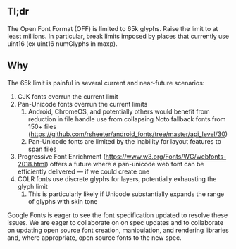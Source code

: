 ## Tl;dr

The Open Font Format (OFF) is limited to 65k glyphs. Raise the limit to at least millions. In particular, break limits imposed by places that currently use uint16 (ex uint16 numGlyphs in maxp).

## Why

The 65k limit is painful in several current and near-future scenarios:

1. CJK fonts overrun the current limit
1. Pan-Unicode fonts overrun the current limits
   1. Android, ChromeOS, and potentially others would benefit from reduction in file handle use from collapsing Noto fallback fonts from 150+ files (https://github.com/rsheeter/android_fonts/tree/master/api_level/30)
   1. Pan-Unicode fonts are limited by the inability for layout features to span files
1. Progressive Font Enrichment (https://www.w3.org/Fonts/WG/webfonts-2018.html) offers a future where a pan-unicode web font can be efficiently delivered — if we could create one
1. COLR fonts use discrete glyphs for layers, potentially exhausting the glyph limit
   1. This is particularly likely if Unicode substantially expands the range of glyphs with skin tone

Google Fonts is eager to see the font specification updated to resolve these issues. We are eager to collaborate on on spec updates and to collaborate on updating open source font creation, manipulation, and rendering libraries and, where appropriate, open source fonts to the new spec.

